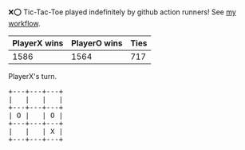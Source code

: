 :x::o: Tic-Tac-Toe played indefinitely by github action runners! See [my workflow](.github/workflows/play.yaml).

|PlayerX wins|PlayerO wins|Ties|
|-|-|-|
|1586|1564|717|

PlayerX's turn.

<pre>
+---+---+---+
|   |   |   |
+---+---+---+
| O |   | O |
+---+---+---+
|   |   | X |
+---+---+---+
</pre>